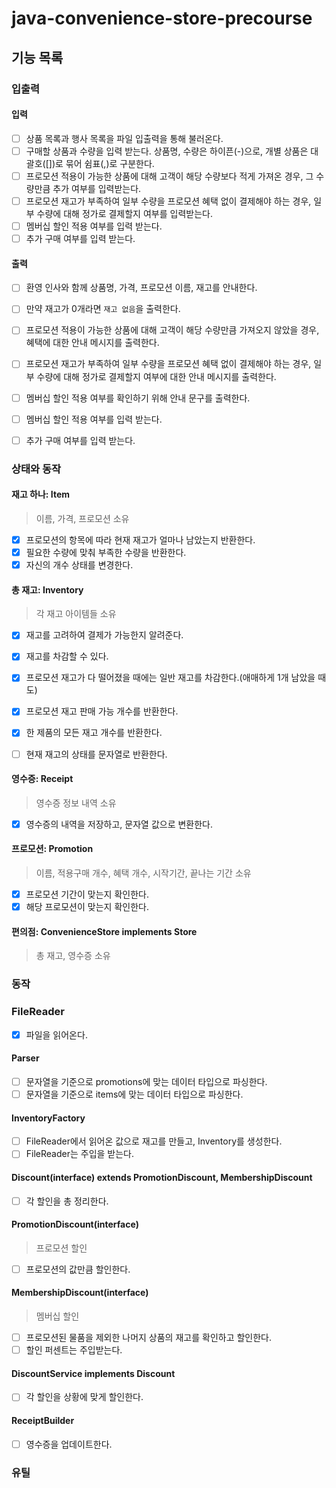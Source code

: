 # java-convenience-store-precourse
## 기능 목록
### 입출력

#### 입력
- [ ] 상품 목록과 행사 목록을 파일 입출력을 통해 불러온다.
- [ ] 구매할 상품과 수량을 입력 받는다. 상품명, 수량은 하이픈(-)으로, 개별 상품은 대괄호([])로 묶어 쉼표(,)로 구분한다.
- [ ] 프로모션 적용이 가능한 상품에 대해 고객이 해당 수량보다 적게 가져온 경우, 그 수량만큼 추가 여부를 입력받는다.
- [ ] 프로모션 재고가 부족하여 일부 수량을 프로모션 혜택 없이 결제해야 하는 경우, 일부 수량에 대해 정가로 결제할지 여부를 입력받는다.
- [ ] 멤버십 할인 적용 여부를 입력 받는다.
- [ ] 추가 구매 여부를 입력 받는다.

#### 출력
- [ ] 환영 인사와 함께 상품명, 가격, 프로모션 이름, 재고를 안내한다.
- [ ] 만약 재고가 0개라면 `재고 없음`을 출력한다.
- [ ] 프로모션 적용이 가능한 상품에 대해 고객이 해당 수량만큼 가져오지 않았을 경우, 혜택에 대한 안내 메시지를 출력한다.
- [ ] 프로모션 재고가 부족하여 일부 수량을 프로모션 혜택 없이 결제해야 하는 경우, 일부 수량에 대해 정가로 결제할지 여부에 대한 안내 메시지를 출력한다.
- [ ] 멤버십 할인 적용 여부를 확인하기 위해 안내 문구를 출력한다.
- [ ] 멤버십 할인 적용 여부를 입력 받는다.
- [ ] 추가 구매 여부를 입력 받는다.


### 상태와 동작

#### 재고 하나: Item
> 이름, 가격, 프로모션 소유

- [x] 프로모션의 항목에 따라 현재 재고가 얼마나 남았는지 반환한다.
- [x] 필요한 수량에 맞춰 부족한 수량을 반환한다.
- [x] 자신의 개수 상태를 변경한다.

#### 총 재고: Inventory
> 각 재고 아이템들 소유
- [x] 재고를 고려하여 결제가 가능한지 알려준다.
- [x] 재고를 차감할 수 있다.
- [x] 프로모션 재고가 다 떨어졌을 때에는 일반 재고를 차감한다.(애매하게 1개 남았을 때도)
- [x] 프로모션 재고 판매 가능 개수를 반환한다.
- [x] 한 제품의 모든 재고 개수를 반환한다.

- [ ] 현재 재고의 상태를 문자열로 반환한다.

#### 영수증: Receipt
> 영수증 정보 내역 소유
- [x] 영수증의 내역을 저장하고, 문자열 값으로 변환한다.


#### 프로모션: Promotion
> 이름, 적용구매 개수, 혜택 개수, 시작기간, 끝나는 기간 소유
- [x] 프로모션 기간이 맞는지 확인한다.
- [x] 해당 프로모션이 맞는지 확인한다.

#### 편의점: ConvenienceStore implements Store
> 총 재고, 영수증 소유

### 동작
### FileReader
- [x] 파일을 읽어온다.

#### Parser
- [ ] 문자열을 기준으로 promotions에 맞는 데이터 타입으로 파싱한다.
- [ ] 문자열을 기준으로 items에 맞는 데이터 타입으로 파싱한다.

#### InventoryFactory
- [ ] FileReader에서 읽어온 값으로 재고를 만들고, Inventory를 생성한다.
- [ ] FileReader는 주입을 받는다.

#### Discount(interface) extends PromotionDiscount, MembershipDiscount
- [ ] 각 할인을 총 정리한다.

#### PromotionDiscount(interface)
> 프로모션 할인
- [ ] 프로모션의 값만큼 할인한다.

#### MembershipDiscount(interface)
> 멤버십 할인
- [ ] 프로모션된 물품을 제외한 나머지 상품의 재고를 확인하고 할인한다.
- [ ] 할인 퍼센트는 주입받는다.

#### DiscountService implements Discount
- [ ] 각 할인을 상황에 맞게 할인한다.

#### ReceiptBuilder
- [ ] 영수증을 업데이트한다.



### 유틸